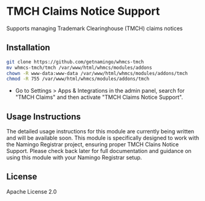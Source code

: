 # TMCH Claims Notice Support
Supports managing Trademark Clearinghouse (TMCH) claims notices

## Installation

```bash
git clone https://github.com/getnamingo/whmcs-tmch
mv whmcs-tmch/tmch /var/www/html/whmcs/modules/addons
chown -R www-data:www-data /var/www/html/whmcs/modules/addons/tmch
chmod -R 755 /var/www/html/whmcs/modules/addons/tmch
```

- Go to Settings > Apps & Integrations in the admin panel, search for "TMCH Claims" and then activate "TMCH Claims Notice Support".

## Usage Instructions

The detailed usage instructions for this module are currently being written and will be available soon. This module is specifically designed to work with the Namingo Registrar project, ensuring proper TMCH Clains Notice Support. Please check back later for full documentation and guidance on using this module with your Namingo Registrar setup.

## License

Apache License 2.0